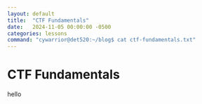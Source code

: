 ```yaml
---
layout: default
title:  "CTF Fundamentals"
date:   2024-11-05 00:00:00 -0500
categories: lessons
command: "cywarrior@det520:~/blog$ cat ctf-fundamentals.txt"
---
```


# CTF Fundamentals

hello
